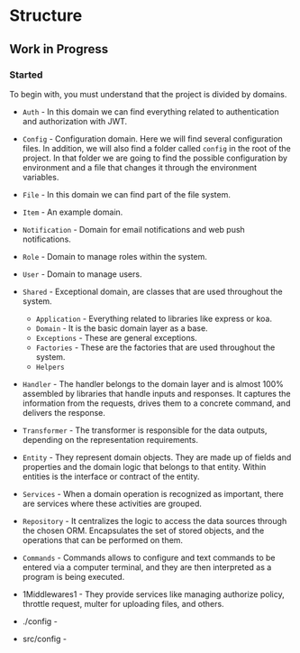 # Structure

## Work in Progress

### Started

To begin with, you must understand that the project is divided by domains.

* `Auth` - In this domain we can find everything related to authentication and authorization with JWT.
* `Config` - Configuration domain. Here we will find several configuration files. In addition, we will also find a folder called `config` in the root of the project. In that folder we are going to find the possible configuration by environment and a file that changes it through the environment variables.
* `File` - In this domain we can find part of the file system.
* `Item` - An example domain.
* `Notification` - Domain for email notifications and web push notifications.
* `Role` - Domain to manage roles within the system.
* `User` - Domain to manage users.
* `Shared` - Exceptional domain, are classes that are used throughout the system.
  
     * `Application` - Everything related to libraries like express or koa.
     * `Domain` - It is the basic domain layer as a base.
     * `Exceptions` - These are general exceptions.
     * `Factories` - These are the factories that are used throughout the system.
     * `Helpers`

* `Handler` - The handler belongs to the domain layer and is almost 100% assembled by libraries that handle inputs and responses. It captures the information from the requests, drives them to a concrete command, and delivers the response.

* `Transformer` - The transformer is responsible for the data outputs, depending on the representation requirements. <averiguarDto>

* `Entity` - They represent domain objects. They are made up of fields and properties and the domain logic that belongs to that entity.
Within entities is the interface or contract of the entity.

* `Services` - When a domain operation is recognized as important, there are services where these activities are grouped.

* `Repository` - It centralizes the logic to access the data sources through the chosen ORM. Encapsulates the set of stored objects, and the operations that can be performed on them.

* `Commands` - Commands allows to configure and text commands to be entered via a computer terminal, and they are then interpreted as a program is being executed.

* 1Middlewares1 - They provide services like managing authorize policy, throttle request, multer for uploading files, and others.

* ./config - <repetida>

* src/config - <repetida>
